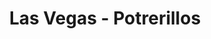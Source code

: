 ---
title: Las Vegas - Potrerillos
url: /las-vegas-potrerillos/
latitude: -33.003
longitude: -69.264
---